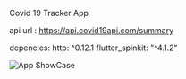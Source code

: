Covid 19 Tracker App

api url : https://api.covid19api.com/summary


depencies:
  http: ^0.12.1
  flutter_spinkit: "^4.1.2"


 ![App ShowCase](../master/showcase.png)
